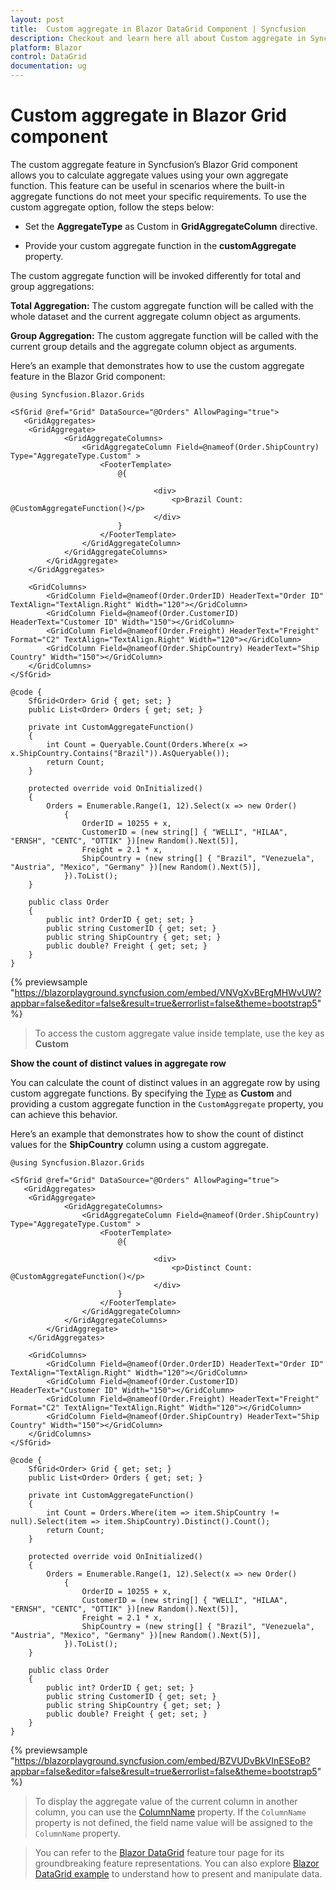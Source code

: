 ```yaml
---
layout: post
title:  Custom aggregate in Blazor DataGrid Component | Syncfusion
description: Checkout and learn here all about Custom aggregate in Syncfusion Blazor DataGrid component and much more details.
platform: Blazor
control: DataGrid
documentation: ug
---
```


# Custom aggregate in Blazor Grid component

The custom aggregate feature in Syncfusion’s Blazor Grid component allows you to calculate aggregate values using your own aggregate function. This feature can be useful in scenarios where the built-in aggregate functions do not meet your specific requirements. To use the custom aggregate option, follow the steps below:

* Set the **AggregateType** as Custom in **GridAggregateColumn** directive.

* Provide your custom aggregate function in the **customAggregate** property.

The custom aggregate function will be invoked differently for total and group aggregations:

**Total Aggregation:** The custom aggregate function will be called with the whole dataset and the current aggregate column object as arguments.

**Group Aggregation:** The custom aggregate function will be called with the current group details and the aggregate column object as arguments.

Here’s an example that demonstrates how to use the custom aggregate feature in the Blazor Grid component:

```cshtml
@using Syncfusion.Blazor.Grids

<SfGrid @ref="Grid" DataSource="@Orders" AllowPaging="true">
   <GridAggregates>
    <GridAggregate>
            <GridAggregateColumns>
                <GridAggregateColumn Field=@nameof(Order.ShipCountry) Type="AggregateType.Custom" >
                    <FooterTemplate>
                        @{

                                <div>
                                    <p>Brazil Count: @CustomAggregateFunction()</p>
                                </div>
                        }
                    </FooterTemplate>
                </GridAggregateColumn>
            </GridAggregateColumns>
        </GridAggregate>
    </GridAggregates>
    
    <GridColumns>
        <GridColumn Field=@nameof(Order.OrderID) HeaderText="Order ID" TextAlign="TextAlign.Right" Width="120"></GridColumn>
        <GridColumn Field=@nameof(Order.CustomerID) HeaderText="Customer ID" Width="150"></GridColumn>
        <GridColumn Field=@nameof(Order.Freight) HeaderText="Freight" Format="C2" TextAlign="TextAlign.Right" Width="120"></GridColumn>
        <GridColumn Field=@nameof(Order.ShipCountry) HeaderText="Ship Country" Width="150"></GridColumn>
    </GridColumns>
</SfGrid>

@code {
    SfGrid<Order> Grid { get; set; }
    public List<Order> Orders { get; set; }

    private int CustomAggregateFunction()
    {
        int Count = Queryable.Count(Orders.Where(x => x.ShipCountry.Contains("Brazil")).AsQueryable());
        return Count;
    }

    protected override void OnInitialized()
    {
        Orders = Enumerable.Range(1, 12).Select(x => new Order()
            {
                OrderID = 10255 + x,
                CustomerID = (new string[] { "WELLI", "HILAA", "ERNSH", "CENTC", "OTTIK" })[new Random().Next(5)],
                Freight = 2.1 * x,
                ShipCountry = (new string[] { "Brazil", "Venezuela", "Austria", "Mexico", "Germany" })[new Random().Next(5)],
            }).ToList();
    }

    public class Order
    {
        public int? OrderID { get; set; }
        public string CustomerID { get; set; }
        public string ShipCountry { get; set; }
        public double? Freight { get; set; }
    }
}
```

{% previewsample "https://blazorplayground.syncfusion.com/embed/VNVgXvBErgMHWvUW?appbar=false&editor=false&result=true&errorlist=false&theme=bootstrap5" %}

> To access the custom aggregate value inside template, use the key as **Custom**

**Show the count of distinct values in aggregate row**

You can calculate the count of distinct values in an aggregate row by using custom aggregate functions. By specifying the [Type](https://help.syncfusion.com/cr/blazor/Syncfusion.Blazor.Grids.GridAggregateColumn.html#Syncfusion_Blazor_Grids_GridAggregateColumn_Type) as **Custom** and providing a custom aggregate function in the `CustomAggregate` property, you can achieve this behavior.

Here’s an example that demonstrates how to show the count of distinct values for the **ShipCountry** column using a custom aggregate.

```cshtml
@using Syncfusion.Blazor.Grids

<SfGrid @ref="Grid" DataSource="@Orders" AllowPaging="true">
   <GridAggregates>
    <GridAggregate>
            <GridAggregateColumns>
                <GridAggregateColumn Field=@nameof(Order.ShipCountry) Type="AggregateType.Custom" >
                    <FooterTemplate>
                        @{

                                <div>
                                    <p>Distinct Count: @CustomAggregateFunction()</p>
                                </div>
                        }
                    </FooterTemplate>
                </GridAggregateColumn>
            </GridAggregateColumns>
        </GridAggregate>
    </GridAggregates>
    
    <GridColumns>
        <GridColumn Field=@nameof(Order.OrderID) HeaderText="Order ID" TextAlign="TextAlign.Right" Width="120"></GridColumn>
        <GridColumn Field=@nameof(Order.CustomerID) HeaderText="Customer ID" Width="150"></GridColumn>
        <GridColumn Field=@nameof(Order.Freight) HeaderText="Freight" Format="C2" TextAlign="TextAlign.Right" Width="120"></GridColumn>
        <GridColumn Field=@nameof(Order.ShipCountry) HeaderText="Ship Country" Width="150"></GridColumn>
    </GridColumns>
</SfGrid>

@code {
    SfGrid<Order> Grid { get; set; }
    public List<Order> Orders { get; set; }

    private int CustomAggregateFunction()
    {
        int Count = Orders.Where(item => item.ShipCountry != null).Select(item => item.ShipCountry).Distinct().Count();
        return Count;
    }

    protected override void OnInitialized()
    {
        Orders = Enumerable.Range(1, 12).Select(x => new Order()
            {
                OrderID = 10255 + x,
                CustomerID = (new string[] { "WELLI", "HILAA", "ERNSH", "CENTC", "OTTIK" })[new Random().Next(5)],
                Freight = 2.1 * x,
                ShipCountry = (new string[] { "Brazil", "Venezuela", "Austria", "Mexico", "Germany" })[new Random().Next(5)],
            }).ToList();
    }

    public class Order
    {
        public int? OrderID { get; set; }
        public string CustomerID { get; set; }
        public string ShipCountry { get; set; }
        public double? Freight { get; set; }
    }
}

```
{% previewsample "https://blazorplayground.syncfusion.com/embed/BZVUDvBkVInESEoB?appbar=false&editor=false&result=true&errorlist=false&theme=bootstrap5" %}

> To display the aggregate value of the current column in another column, you can use the [ColumnName](https://help.syncfusion.com/cr/blazor/Syncfusion.Blazor.Grids.GridAggregateColumn.html#Syncfusion_Blazor_Grids_GridAggregateColumn_ColumnName) property. If the `ColumnName` property is not defined, the field name value will be assigned to the `ColumnName` property.


> You can refer to the [Blazor DataGrid](https://www.syncfusion.com/blazor-components/blazor-datagrid) feature tour page for its groundbreaking feature representations. You can also explore [Blazor DataGrid example](https://blazor.syncfusion.com/demos/datagrid/overview?theme=bootstrap4) to understand how to present and manipulate data.